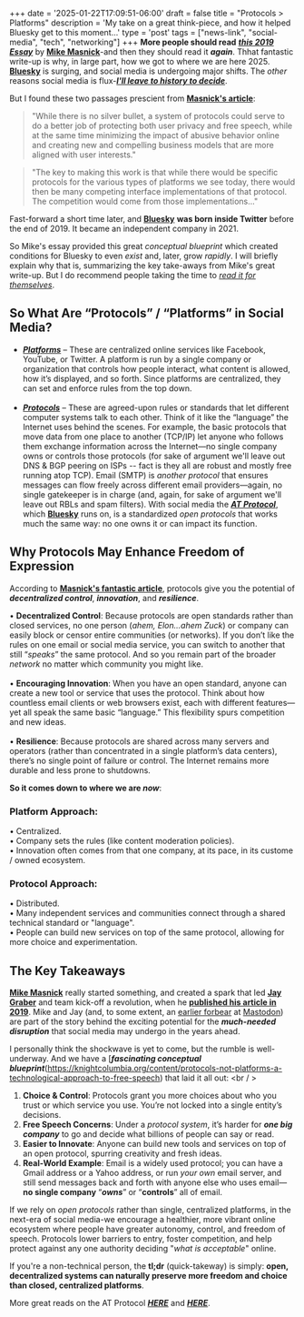+++
date = '2025-01-22T17:09:51-06:00'
draft = false
title = "Protocols &gt; Platforms"
description = 'My take on a great think-piece, and how it helped Bluesky get to this moment...'
type = 'post'
tags = ["news-link", "social-media", "tech", "networking"]
+++
**More people should read** [***this 2019 Essay***](https://knightcolumbia.org/content/protocols-not-platforms-a-technological-approach-to-free-speech) by [**Mike Masnick**](https://bsky.app/profile/did:plc:cak4klqoj3bqgk5rj6b4f5do)-and then they should read it ***again***.  Thhat fantastic write-up is why, in large part, how we got to where we are here 2025.  [**Bluesky**](https://bsky.app) is surging, and social media is undergoing major shifts.  The *other* reasons social media is flux-[***I'll leave to history to decide***](https://www.thecut.com/article/elon-musk-jeff-bezos-mark-zuckerberg-trumps-broligarchy-is-here.html). <br />

But I found these two passages prescient from [**Masnick's article**](https://knightcolumbia.org/content/protocols-not-platforms-a-technological-approach-to-free-speech): 

> "While there is no silver bullet, a system of protocols could serve to do a better job of protecting both user privacy and free speech, while at the same time minimizing the impact of abusive behavior online and creating new and compelling business models that are more aligned with user interests."

> "The key to making this work is that while there would be specific protocols for the various types of platforms we see today, there would then be many competing interface implementations of that protocol. The competition would come from those implementations..."

Fast-forward a short time later, and [**Bluesky**](https://en.wikipedia.org/wiki/Bluesky) **was born inside Twitter** before the end of 2019.  It became an independent company in 2021. <br />

So Mike's essay provided this great *conceptual blueprint* which created conditions for Bluesky to even *exist* and, later, grow *rapidly*.  I will briefly explain why that is, summarizing the key take-aways from Mike's great write-up.  But I do recommend people taking the time to [*read it for themselves*](https://knightcolumbia.org/content/protocols-not-platforms-a-technological-approach-to-free-speech). <br />

## So What Are “Protocols” / “Platforms” in Social Media?

- [***Platforms***](https://en.wikipedia.org/wiki/Digital_platform_(infrastructure)) – These are centralized online services like Facebook, YouTube, or Twitter. A platform is run by a single company or organization that controls how people interact, what content is allowed, how it’s displayed, and so forth. Since platforms are centralized, they can set and enforce rules from the top down. <br /> <br />
- [***Protocols***](https://en.wikipedia.org/wiki/Communication_protocol) – These are agreed-upon rules or standards that let different computer systems talk to each other. Think of it like the “language” the Internet uses behind the scenes. For example, the basic protocols that move data from one place to another (TCP/IP) let anyone who follows them exchange information across the Internet—no single company owns or controls those protocols (for sake of argument we'll leave out DNS & BGP peering on ISPs -- fact is they all are robust and mostly free running atop TCP). Email (SMTP) is *another protocol* that ensures messages can flow freely across different email providers—again, no single gatekeeper is in charge (and, again, for sake of argument we'll leave out RBLs and spam filters).  With social media the [***AT Protocol***](https://en.wikipedia.org/wiki/AT_Protocol), which [**Bluesky**](https://bsky.app) runs on, is a standardized *open protocols* that works much the same way: no one owns it or can impact its function.<br />

## Why Protocols May Enhance Freedom of Expression

According to [**Masnick's fantastic article**](https://knightcolumbia.org/content/protocols-not-platforms-a-technological-approach-to-free-speech), protocols give you the potential of ***decentralized control***, ***innovation***, and ***resilience***. <br />

•	**Decentralized Control**: Because protocols are open standards rather than closed services, no one person (*ahem, Elon...ahem Zuck*) or company can easily block or censor entire communities (or networks). If you don’t like the rules on one email or social media service, you can switch to another that still “*speaks*” the same protocol. And so you remain part of the broader *network* no matter which community you might like. <br /><br />
•	**Encouraging Innovation**: When you have an open standard, anyone can create a new tool or service that uses the protocol. Think about how countless email clients or web browsers exist, each with different features—yet all speak the same basic “language.” This flexibility spurs competition and new ideas. <br /> <br />
•	**Resilience**: Because protocols are shared across many servers and operators (rather than concentrated in a single platform’s data centers), there’s no single point of failure or control. The Internet remains more durable and less prone to shutdowns. <br />

**So it comes down to where we are *now***: <br />

### Platform Approach:
•	Centralized. <br />
•	Company sets the rules (like content moderation policies). <br />
•	Innovation often comes from that one company, at its pace, in its custome / owned ecosystem. 

### Protocol Approach:
•	Distributed. <br />
•	Many independent services and communities connect through a shared technical standard or "language". <br />
•	People can build new services on top of the same protocol, allowing for more choice and experimentation. <br />

## The Key Takeaways

[**Mike Masnick**](https://bsky.app/profile/did:plc:cak4klqoj3bqgk5rj6b4f5do) really started something, and created a spark that led [**Jay Graber**](https://bsky.app/profile/jay.bsky.team) and team kick-off a revolution, when he [**published his article in 2019**](https://knightcolumbia.org/content/protocols-not-platforms-a-technological-approach-to-free-speech).  Mike and Jay (and, to some extent, an [earlier forbear](https://en.wikipedia.org/wiki/Eugen_Rochko) at [Mastodon](https://mastodon.social)) are part of the story behind the exciting potential for the ***much-needed disruption*** that social media may undergo in the years ahead. <br />

I personally think the shockwave is yet to come, but the rumble is well-underway.  And we have a [***fascinating conceptual blueprint***(https://knightcolumbia.org/content/protocols-not-platforms-a-technological-approach-to-free-speech) that laid it all out: <br / >

1. **Choice & Control**: Protocols grant you more choices about who you trust or which service you use. You’re not locked into a single entity’s decisions. <br />
2.	**Free Speech Concerns**: Under a *protocol system*, it’s harder for ***one big company*** to go and decide what billions of people can say or read. <br />
3.	**Easier to Innovate**: Anyone can build new tools and services on top of an open protocol, spurring creativity and fresh ideas. <br />
4.	**Real-World Example**: Email is a widely used protocol; you can have a Gmail address or a Yahoo address, or run *your own* email server, and still send messages back and forth with anyone else who uses email—**no single company** “***owns***” or “**controls**” all of email. <br />

If we rely on *open protocols* rather than single, centralized platforms, in the next-era of social media-we encourage a healthier, more vibrant online ecosystem where people have greater autonomy, control, and freedom of speech. Protocols lower barriers to entry, foster competition, and help protect against any one authority deciding "*what is acceptable*" online. <br />

If you're a non-technical person, the **tl;dr** (quick-takeway) is simply: **open, decentralized systems can naturally preserve more freedom and choice than closed, centralized platforms**. <br />

More great reads on the AT Protocol [***HERE***](https://atproto.com) and [***HERE***](https://docs.bsky.app/docs/advanced-guides/atproto).
